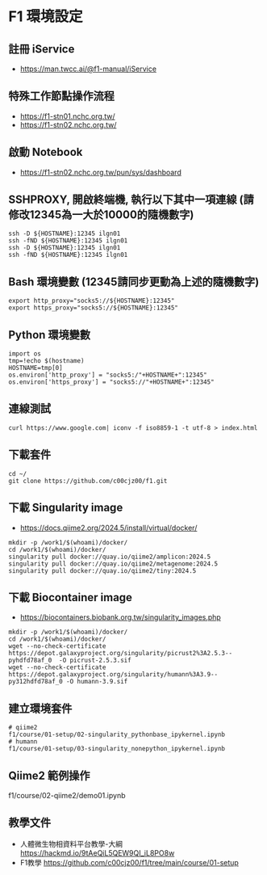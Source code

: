 # F1 環境設定
## 註冊 iService
- https://man.twcc.ai/@f1-manual/iService
## 特殊工作節點操作流程 
- https://f1-stn01.nchc.org.tw/
- https://f1-stn02.nchc.org.tw/
## 啟動 Notebook
- https://f1-stn02.nchc.org.tw/pun/sys/dashboard
## SSHPROXY, 開啟終端機, 執行以下其中一項連線 (請修改12345為一大於10000的隨機數字) 
```
ssh -D ${HOSTNAME}:12345 ilgn01
ssh -fND ${HOSTNAME}:12345 ilgn01
ssh -D ${HOSTNAME}:12345 ilgn01
ssh -fND ${HOSTNAME}:12345 ilgn01
```
## Bash 環境變數 (12345請同步更動為上述的隨機數字)
```
export http_proxy="socks5://${HOSTNAME}:12345"
export https_proxy="socks5://${HOSTNAME}:12345"
```
## Python 環境變數
```
import os
tmp=!echo $(hostname)
HOSTNAME=tmp[0]
os.environ['http_proxy'] = "socks5:/"+HOSTNAME+":12345" 
os.environ['https_proxy'] = "socks5://"+HOSTNAME+":12345" 
```
## 連線測試
```
curl https://www.google.com| iconv -f iso8859-1 -t utf-8 > index.html
```
## 下載套件
```
cd ~/
git clone https://github.com/c00cjz00/f1.git
```
## 下載 Singularity image
- https://docs.qiime2.org/2024.5/install/virtual/docker/
```
mkdir -p /work1/$(whoami)/docker/
cd /work1/$(whoami)/docker/
singularity pull docker://quay.io/qiime2/amplicon:2024.5
singularity pull docker://quay.io/qiime2/metagenome:2024.5
singularity pull docker://quay.io/qiime2/tiny:2024.5
```
## 下載 Biocontainer image
- https://biocontainers.biobank.org.tw/singularity_images.php
```
mkdir -p /work1/$(whoami)/docker/
cd /work1/$(whoami)/docker/
wget --no-check-certificate https://depot.galaxyproject.org/singularity/picrust2%3A2.5.3--pyhdfd78af_0  -O picrust-2.5.3.sif
wget --no-check-certificate https://depot.galaxyproject.org/singularity/humann%3A3.9--py312hdfd78af_0 -O humann-3.9.sif
```
## 建立環境套件
```
# qiime2
f1/course/01-setup/02-singularity_pythonbase_ipykernel.ipynb
# humann
f1/course/01-setup/03-singularity_nonepython_ipykernel.ipynb
```
## Qiime2 範例操作
f1/course/02-qiime2/demo01.ipynb

##  教學文件
- 人體微生物相資料平台教學-大綱 https://hackmd.io/9tAeQiL5QEW9QI_iL8PO8w
- F1教學 https://github.com/c00cjz00/f1/tree/main/course/01-setup
